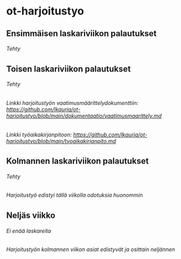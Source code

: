 # ot-harjoitustyo
## Ensimmäisen laskariviikon palautukset
###### Tehty
## Toisen laskariviikon palautukset
###### Tehty
###### Linkki harjoitustyön vaatimusmäärittelydokumenttiin: https://github.com/lkauria/ot-harjoitustyo/blob/main/dokumentaatio/vaatimusmaarittely.md
###### Linkki työaikakirjanpitoon: https://github.com/lkauria/ot-harjoitustyo/blob/main/tyoaikakirjanpito.md
## Kolmannen laskariviikon palautukset
###### Tehty
###### Harjoitustyö edistyi tällä viikolla odotuksia huonommin
## Neljäs viikko
###### Ei enää laskareita
###### Harjoitustyön kolmannen viikon asiat edistyvät ja osittain neljännen

